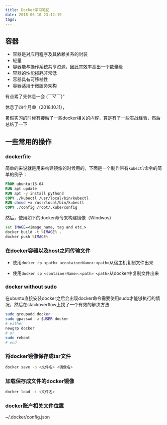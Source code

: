 ```yaml
---
title: Docker学习笔记
date: 2018-06-10 23:12:19
tags:
---
```


容器
---

* 容器是对应用程序及其依赖关系的封装
* 轻量
* 容器能与操作系统共享资源，因此其效率高出一个数量级
* 容器的性能损耗非常低
* 容器具有可移植性
* 容器适用于微服务架构

<!-- more -->

有点累了先休息一会 (￣▽￣)"

休息了四个月😅（2018.10.11），

暑假实习的时候有接触了一些docker相关的内容，算是有了一些实战经验，然后总结了一下

一些常用的操作
---

### dockerfile

简单的来说就是用来构建镜像的时候用的，下面是一个制作带有`kubectl`命令的简单的例子：

```dockerfile
FROM ubuntu:16.04
RUN apt update
RUN apt -y install python3
COPY ./kubectl /usr/local/bin/kubectl
RUN chmod +x /usr/local/bin/kubectl
COPY ./config /root/.kube/config 
```

然后，使用如下的docker命令来构建镜像（Windwos）

```bat
set IMAGE=<image_name, tag and etc.>
docker build -t %IMAGE% .
docker push %IMAGE%
```


### 在docker容器以及host之间传输文件

* 使用`docker cp <path> <containerName>:<path>`从宿主机复制文件出来

* 使用`docker cp <containerName>:<path> <path>`从docker中复制文件出来

### docker without sudo

在ubuntu直接安装docker之后会出现docker命令需要使用sudo才能够执行的情况，然后在stackoverflow上找了一个有效的解决方法

```sh
sudo groupadd docker
sudo gpasswd -a $USER docker
# either
newgrp docker
# or 
sudo reboot
# end 
```

### 将docker镜像保存成tar文件

```sh
docker save -o <文件名> <镜像名>
```

### 加载保存成文件的docker镜像

```sh
docker load -i <文件名>
```


### docker账户相关文件位置

~/.docker/config.json